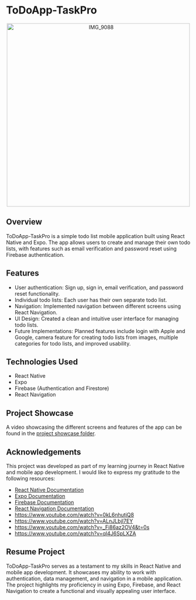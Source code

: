 # ToDoApp-TaskPro

<p align="center">
  <img src="https://github.com/Hteam121/ToDoApp-TaskPro/assets/85576231/152ba347-68cf-49d4-a925-cd3fd4212010" alt="IMG_9088" height="500">
</p>


## Overview
ToDoApp-TaskPro is a simple todo list mobile application built using React Native and Expo. The app allows users to create and manage their own todo lists, with features such as email verification and password reset using Firebase authentication. 

## Features
- User authentication: Sign up, sign in, email verification, and password reset functionality.
- Individual todo lists: Each user has their own separate todo list.
- Navigation: Implemented navigation between different screens using React Navigation.
- UI Design: Created a clean and intuitive user interface for managing todo lists.
- Future Implementations: Planned features include login with Apple and Google, camera feature for creating todo lists from images, multiple categories for todo lists, and improved usability.

## Technologies Used
- React Native
- Expo
- Firebase (Authentication and Firestore)
- React Navigation

## Project Showcase
A video showcasing the different screens and features of the app can be found in the [project showcase folder](/project-showcase).

## Acknowledgements
This project was developed as part of my learning journey in React Native and mobile app development. I would like to express my gratitude to the following resources:

- [React Native Documentation](https://reactnative.dev/docs)
- [Expo Documentation](https://docs.expo.io/)
- [Firebase Documentation](https://firebase.google.com/docs)
- [React Navigation Documentation](https://reactnavigation.org/docs)
- https://www.youtube.com/watch?v=0kL6nhutjQ8
- https://www.youtube.com/watch?v=ALnJLbjI7EY
- https://www.youtube.com/watch?v=_Fi86az2OV4&t=0s
- https://www.youtube.com/watch?v=ql4J6SpLXZA

## Resume Project
ToDoApp-TaskPro serves as a testament to my skills in React Native and mobile app development. It showcases my ability to work with authentication, data management, and navigation in a mobile application. The project highlights my proficiency in using Expo, Firebase, and React Navigation to create a functional and visually appealing user interface.
